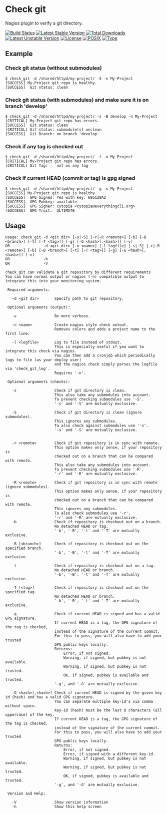 # Check git

Nagios plugin to verify a git directory.

[![Build Status](https://travis-ci.org/cytopia/check_git.svg?branch=master)](https://travis-ci.org/cytopia/check_git)
 [![Latest Stable Version](https://poser.pugx.org/cytopia/check_git/v/stable)](https://packagist.org/packages/cytopia/check_git) [![Total Downloads](https://poser.pugx.org/cytopia/check_git/downloads)](https://packagist.org/packages/cytopia/check_git) [![Latest Unstable Version](https://poser.pugx.org/cytopia/check_git/v/unstable)](https://packagist.org/packages/cytopia/check_git) [![License](https://poser.pugx.org/cytopia/check_git/license)](http://opensource.org/licenses/MIT)
 [![POSIX](https://img.shields.io/badge/posix-100%25-brightgreen.svg)](https://en.wikipedia.org/?title=POSIX)
 [![Type](https://img.shields.io/badge/type-%2Fbin%2Fsh-red.svg)](https://en.wikipedia.org/?title=Bourne_shell)

## Example


### Check git status (without submodules)

```
$ check_git -d /shared/httpd/my-project/ -S -n My-Project
[SUCCESS] My-Project git repo is healthy.
[SUCCESS]  Git status: clean
```

### Check git status (with submodules) and make sure it is on branch 'develop'

```
$ check_git -d /shared/httpd/my-project/ -s -B develop -n My-Project
[CRITICAL] My-Project git repo has errors.
[SUCCESS]  Git status: clean
[CRITICAL] Git status: submodule(s) unclean
[SUCCESS]  Git Branch: on branch 'develop'
```

### Check if any tag is checked out
```
$ check_git -d /shared/httpd/my-project/ -t -n My-Project
[CRITICAL] My-Project git repo has errors.
[CRITICAL] Git Tag:    not on any tag
```

### Check if current HEAD (commit or tag) is gpg signed
```
$ check_git -d /shared/httpd/my-project/ -g -n My-Project
[SUCCESS] My-Project git repo is healthy.
[SUCCESS]  GPG Signed: Yes with key: 695128A2
[SUCCESS]  GPG Pubkey: available
[SUCCESS]  GPG Signer: cytopia <cytopia@everythingcli.org>
[SUCCESS]  GPG Trust:  ULTIMATE
```

## Usage

```shell
Usage: check_git -d <git dir> [-s|-S] [-r|-R <remote>] [-b] [-B <branch>] [-t] [-T <tag>]] [-g] [-G <hash>[,<hash>]] [-v]
OR               -d <git dir> [-n <name>] [-l logfile] [-s|-S] [-r|-R <remote>] [-b] [-B <branch>] [-t] [-T <tag>]] [-g] [-G <hash>[,<hash>]] [-v]
OR               -h
OR               -V

check_git can validate a git repository by different requirements
You can have normal output or nagios (-n) compatible output to
integrate this into your monitoring system.

 Required arguments:

   -d <git dir>       Specify path to git repository.

 Optional arguments (output):

   -v                 Be more verbose.

   -n <name>          Create nagios style check outout.
                      Removes colors and adds a project name to the first line.

   -l <logfile>       Log to file instead of stdout.
                      This is especially useful if you want to integrate this check via nagios.
                      You can then add a cronjob which periodically logs to file (as your deploy user)
                      and the nagios check simply parses the logfile via 'check_git_log'.
                      Requires '-n'.

 Optional arguments (checks):

   -s                 Check if git directory is clean.
                      This also take any submodules into account.
                      To prevent checking submodules use '-S'.
                      '-s' and '-S' are mutually exclusive.

   -S                 Check if git directory is clean (ignore submodules).
                      This ignores any submodules.
                      To also check against submodules use '-s'.
                      '-s' and '-S' are mutually exclusive.


   -r <remote>        Check if git repository is in sync with remote.
                      This option makes only sense, if your repository is
                      checked out on a branch that can be compared with remote.
                      This also take any submodules into account.
                      To prevent checking submodules use '-R'.
                      '-r' and '-R' are mutually exclusive.

   -R <remote>        Check if git repository is in sync with remote (ignore submodules).
                      This option makes only sense, if your repository is
                      checked out on a branch that can be compared with remote.
                      This ignores any submodules.
                      To also check submodules use '-r'.
                      '-r' and '-R' are mutually exclusive.
   -b                 Check if repository is checkout out on a branch.
                      No detached HEAD or tag.
                      '-b', '-B', '-t' and '-T' are mutually exclusive.

   -B [<branch>]      Check if repository is checkout out on the specified branch.
                      '-b', '-B', '-t' and '-T' are mutually exclusive.

   -t                 Check if repository is checkout out on a tag.
                      No detached HEAD or branch.
                      '-b', '-B', '-t' and '-T' are mutually exclusive.

   -T [<tag>]         Check if repository is checkout out on the specified tag.
                      No detached HEAD or branch.
                      '-b', '-B', '-t' and '-T' are mutually exclusive.

   -g                 Check if current HEAD is signed and has a valid GPG signature.
                      If current HEAD is a tag, the GPG signature of the tag is checked,
                      instead of the signature of the current commit.
                      For this to pass, you will also have to add your trusted
                      GPG public keys locally.
                      Returns:
                          Error, if not signed.
                          Warning, if signed, but pubkey is not available.
                          Warning, if signed, but pubkey is not trusted.
                          OK, if signed, pubkey is available and trusted.
                      '-g', and '-G' are mutually exclusive.

   -G <hash>[,<hash>] Check if current HEAD is signed by the given key id (hash) and has a valid GPG signature.
                      You can separate multiple key-id's via comma without space.
                      key-id (hash) must be the last 8 characters (all uppercase) of the key.
                      If current HEAD is a tag, the GPG signature of the tag is checked,
                      instead of the signature of the current commit.
                      For this to pass, you will also have to add your trusted
                      GPG public keys locally.
                      Returns:
                          Error, if not signed.
                          Error, if signed with a different key-id.
                          Warning, if signed, but pubkey is not available.
                          Warning, if signed, but pubkey is not trusted.
                          OK, if signed, pubkey is available and trusted.
                      '-g', and '-G' are mutually exclusive.

 Version and Help:

   -V                 Show version information
   -h                 Show this help screen
```
